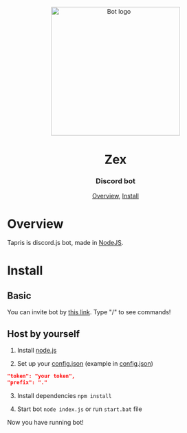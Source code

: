 <p align="center">
 <img width=300px src="assets/avatar.png" alt="Bot logo">
 <h1 align="center">Zex</h1>
 <h3 align="center">Discord bot</h3>
</p>

<p align="center">
 <a href="#overview">Overview</a>,
 <a href="#install">Install</a>
</p>

# Overview

Tapris is discord.js bot, made in [NodeJS](https://nodejs.org/).

# Install

## Basic

You can invite bot by [this link](https://discord.com/api/oauth2/authorize?client_id=958221461888331846&permissions=8&scope=bot%20applications.commands).
Type "/" to see commands!

## Host by yourself

1. Install [node.js](https://nodejs.org/)

2. Set up your [config.json](config.json) (example in [config.json](config.json))

```json
"token": "your token",
"prefix": "."
```

3. Install dependencies `npm install`

4. Start bot `node index.js` or run `start.bat` file

Now you have running bot!